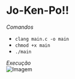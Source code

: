 # Jo-Ken-Po!!

_Comandos_

- `clang main.c -o main`    
- `chmod +x main`  
- `./main`

_Execução_  
![Imagem](https://raw.githubusercontent.com/Lursy/Jo-ken-po/main/ppt.png)
